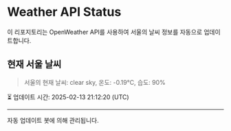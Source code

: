 
# Weather API Status

이 리포지토리는 OpenWeather API를 사용하여 서울의 날씨 정보를 자동으로 업데이트합니다.

## 현재 서울 날씨
> 서울의 현재 날씨: clear sky, 온도: -0.19°C, 습도: 90%

⏳ 업데이트 시간: 2025-02-13 21:12:20 (UTC)

---
자동 업데이트 봇에 의해 관리됩니다.
